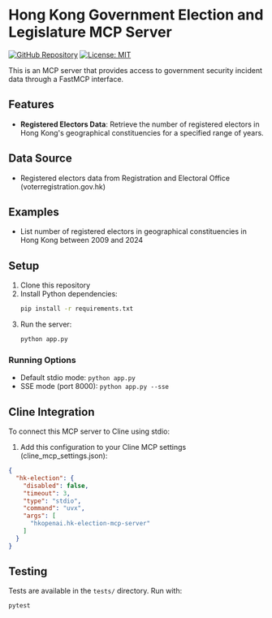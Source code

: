 # Hong Kong Government Election and Legislature MCP Server

[![GitHub Repository](https://img.shields.io/badge/GitHub-Repository-blue.svg)](https://github.com/hkopenai/hk-election-mcp-server)
[![License: MIT](https://img.shields.io/badge/License-MIT-yellow.svg)](https://opensource.org/licenses/MIT)

This is an MCP server that provides access to government security incident data through a FastMCP interface.

## Features

- **Registered Electors Data**: Retrieve the number of registered electors in Hong Kong's geographical constituencies for a specified range of years.

## Data Source

- Registered electors data from Registration and Electoral Office (voterregistration.gov.hk)

## Examples

* List number of registered electors in geographical constituencies in Hong Kong between 2009 and 2024

## Setup

1. Clone this repository
2. Install Python dependencies:
   ```bash
   pip install -r requirements.txt
   ```
3. Run the server:
   ```bash
   python app.py
   ```

### Running Options

- Default stdio mode: `python app.py`
- SSE mode (port 8000): `python app.py --sse`

## Cline Integration

To connect this MCP server to Cline using stdio:

1. Add this configuration to your Cline MCP settings (cline_mcp_settings.json):
```json
{
  "hk-election": {
    "disabled": false,
    "timeout": 3,
    "type": "stdio",
    "command": "uvx",
    "args": [
      "hkopenai.hk-election-mcp-server"
    ]
  }
}
```

## Testing

Tests are available in the `tests/` directory. Run with:
```bash
pytest
```
